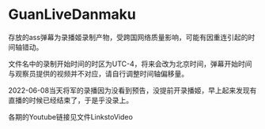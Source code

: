 # GuanLiveDanmaku
存放的ass弹幕为录播姬录制产物，受跨国网络质量影响，可能有因重连引起的时间轴错动。

文件名中的录制开始时间的时区为UTC-4，将来会改为北京时间，弹幕开始时间与观察员提供的视频并不对应，请自行调整时间轴偏移量。

2022-06-08当天将军的录播因为没看到预告，没提前开录播姬，早上起来发现有直播的时候已经结束了，于是乎没录上。

各期的Youtube链接见文件LinkstoVideo
